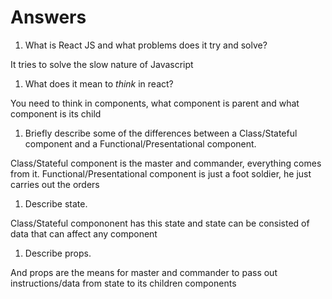 # Answers

1.  What is React JS and what problems does it try and solve?


It tries to solve the slow nature of Javascript


1.  What does it mean to _think_ in react?

You need to think in components, what component is parent and what component is its child


1.  Briefly describe some of the differences between a Class/Stateful component and a Functional/Presentational component.
 

 Class/Stateful component is the master and commander, everything comes from it. Functional/Presentational component is just a foot soldier, he just carries out the orders


1.  Describe state.

Class/Stateful compononent has this state and state can be consisted of data that can affect any component


1.  Describe props.

And props are the means for master and commander to pass out instructions/data from state to its children components
